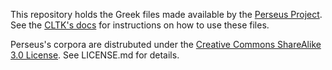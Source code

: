This repository holds the Greek files made available by the [Perseus Project](http://www.perseus.tufts.edu/hopper/opensource/download). See the [CLTK's docs](http://docs.cltk.org) for instructions on how to use these files.

Perseus's corpora are distrubuted under the [Creative Commons ShareAlike 3.0 License](http://creativecommons.org/licenses/by-sa/3.0/us/). See LICENSE.md for details.
